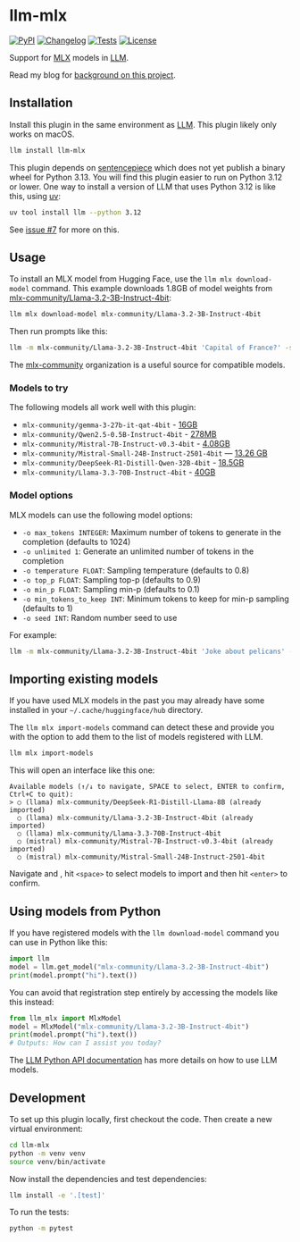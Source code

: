 # llm-mlx

[![PyPI](https://img.shields.io/pypi/v/llm-mlx.svg)](https://pypi.org/project/llm-mlx/)
[![Changelog](https://img.shields.io/github/v/release/simonw/llm-mlx?include_prereleases&label=changelog)](https://github.com/simonw/llm-mlx/releases)
[![Tests](https://github.com/simonw/llm-mlx/actions/workflows/test.yml/badge.svg)](https://github.com/simonw/llm-mlx/actions/workflows/test.yml)
[![License](https://img.shields.io/badge/license-Apache%202.0-blue.svg)](https://github.com/simonw/llm-mlx/blob/main/LICENSE)

Support for [MLX](https://github.com/ml-explore/mlx) models in [LLM](https://llm.datasette.io/).

Read my blog for [background on this project](https://simonwillison.net/2025/Feb/15/llm-mlx/).

## Installation

Install this plugin in the same environment as [LLM](https://llm.datasette.io/). This plugin likely only works on macOS.
```bash
llm install llm-mlx
```
This plugin depends on [sentencepiece](https://pypi.org/project/sentencepiece/) which does not yet publish a binary wheel for Python 3.13. You will find this plugin easier to run on Python 3.12 or lower. One way to install a version of LLM that uses Python 3.12 is like this, using [uv](https://github.com/astral-sh/uv):

```bash
uv tool install llm --python 3.12
```
See [issue #7](https://github.com/simonw/llm-mlx/issues/7) for more on this.

## Usage

To install an MLX model from Hugging Face, use the `llm mlx download-model` command. This example downloads 1.8GB of model weights from [mlx-community/Llama-3.2-3B-Instruct-4bit](https://huggingface.co/mlx-community/Llama-3.2-3B-Instruct-4bit):

```bash
llm mlx download-model mlx-community/Llama-3.2-3B-Instruct-4bit
```
Then run prompts like this:
```bash
llm -m mlx-community/Llama-3.2-3B-Instruct-4bit 'Capital of France?' -s 'you are a pelican'
```
The [mlx-community](https://huggingface.co/mlx-community) organization is a useful source for compatible models.

### Models to try

The following models all work well with this plugin:

- `mlx-community/gemma-3-27b-it-qat-4bit` - [16GB](https://huggingface.co/mlx-community/gemma-3-27b-it-qat-4bit)
- `mlx-community/Qwen2.5-0.5B-Instruct-4bit` - [278MB](https://huggingface.co/mlx-community/Qwen2.5-0.5B-Instruct-4bit)
- `mlx-community/Mistral-7B-Instruct-v0.3-4bit` - [4.08GB](https://huggingface.co/mlx-community/Mistral-7B-Instruct-v0.3-4bit)
-  `mlx-community/Mistral-Small-24B-Instruct-2501-4bit` — [13.26 GB](https://huggingface.co/mlx-community/Mistral-Small-24B-Instruct-2501-4bit)
- `mlx-community/DeepSeek-R1-Distill-Qwen-32B-4bit` - [18.5GB](https://huggingface.co/mlx-community/DeepSeek-R1-Distill-Qwen-32B-4bit)
- `mlx-community/Llama-3.3-70B-Instruct-4bit` - [40GB](https://huggingface.co/mlx-community/Llama-3.3-70B-Instruct-4bit)

### Model options

MLX models can use the following model options:

- `-o max_tokens INTEGER`: Maximum number of tokens to generate in the completion (defaults to 1024)
- `-o unlimited 1`: Generate an unlimited number of tokens in the completion
- `-o temperature FLOAT`: Sampling temperature (defaults to 0.8)
- `-o top_p FLOAT`: Sampling top-p (defaults to 0.9)
- `-o min_p FLOAT`: Sampling min-p (defaults to 0.1)
- `-o min_tokens_to_keep INT`: Minimum tokens to keep for min-p sampling (defaults to 1)
- `-o seed INT`: Random number seed to use

For example:
```bash
llm -m mlx-community/Llama-3.2-3B-Instruct-4bit 'Joke about pelicans' -o max_tokens 60 -o temperature 1.0
```

## Importing existing models

If you have used MLX models in the past you may already have some installed in your `~/.cache/huggingface/hub` directory.

The `llm mlx import-models` command can detect these and provide you with the option to add them to the list of models registered with LLM.

```bash
llm mlx import-models
```
This will open an interface like this one:
```
Available models (↑/↓ to navigate, SPACE to select, ENTER to confirm, Ctrl+C to quit):
> ○ (llama) mlx-community/DeepSeek-R1-Distill-Llama-8B (already imported)
  ○ (llama) mlx-community/Llama-3.2-3B-Instruct-4bit (already imported)
  ○ (llama) mlx-community/Llama-3.3-70B-Instruct-4bit
  ○ (mistral) mlx-community/Mistral-7B-Instruct-v0.3-4bit (already imported)
  ○ (mistral) mlx-community/Mistral-Small-24B-Instruct-2501-4bit
```
Navigate <up> and <down>, hit `<space>` to select models to import and then hit `<enter>` to confirm.

## Using models from Python

If you have registered models with the `llm download-model` command you can use in Python like this:
```python
import llm
model = llm.get_model("mlx-community/Llama-3.2-3B-Instruct-4bit")
print(model.prompt("hi").text())
```
You can avoid that registration step entirely by accessing the models like this instead:
```python
from llm_mlx import MlxModel
model = MlxModel("mlx-community/Llama-3.2-3B-Instruct-4bit")
print(model.prompt("hi").text())
# Outputs: How can I assist you today?
```

The [LLM Python API documentation](https://llm.datasette.io/en/stable/python-api.html) has more details on how to use LLM models.

## Development

To set up this plugin locally, first checkout the code. Then create a new virtual environment:
```bash
cd llm-mlx
python -m venv venv
source venv/bin/activate
```
Now install the dependencies and test dependencies:
```bash
llm install -e '.[test]'
```
To run the tests:
```bash
python -m pytest
```
